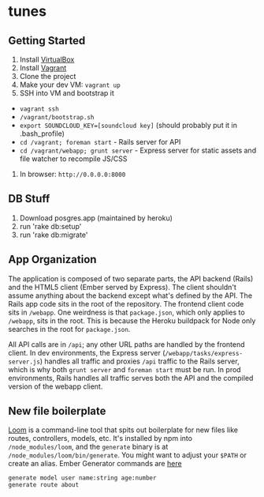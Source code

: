 tunes
=====

## Getting Started

1. Install [VirtualBox](https://www.virtualbox.org/wiki/Downloads)
1. Install [Vagrant](http://downloads.vagrantup.com/)
1. Clone the project
1. Make your dev VM: `vagrant up`
1. SSH into VM and bootstrap it
  * `vagrant ssh`
  * `/vagrant/bootstrap.sh`
  * `export SOUNDCLOUD_KEY=[soundcloud key]` (should probably put it in .bash_profile)
  * `cd /vagrant; foreman start` - Rails server for API
  * `cd /vagrant/webapp; grunt server` - Express server for static assets and file watcher to recompile JS/CSS
1. In browser: `http://0.0.0.0:8000`

## DB Stuff

1. Download posgres.app (maintained by heroku)
2. run 'rake db:setup'
3. run 'rake db:migrate'

## App Organization

The application is composed of two separate parts, the API backend (Rails) and the HTML5 client (Ember served by Express). The client shouldn't assume anything about the backend except what's defined by the API. The Rails app code sits in the root of the repository. The frontend client code sits in `/webapp`. One weirdness is that `package.json`, which only applies to `/webapp`, sits in the root. This is because the Heroku buildpack for Node only searches in the root for `package.json`.

All API calls are in `/api`; any other URL paths are handled by the frontend client. In dev environments, the Express server (`/webapp/tasks/express-server.js`) handles all traffic and proxies `/api` traffic to the Rails server, which is why both `grunt server` and `foreman start` must be run. In prod environments, Rails handles all traffic serves both the API and the compiled version of the webapp client.

## New file boilerplate

[Loom](https://npmjs.org/package/loom) is a command-line tool that spits out
boilerplate for new files like routes, controllers, models, etc. It's installed
by npm into `/node_modules/loom`, and the `generate` binary is at
`/node_modules/loom/bin/generate`. You might want to adjust your `$PATH` or
create an alias. Ember Generator commands are
[here](https://github.com/rpflorence/loom-generators-ember)

```
generate model user name:string age:number
generate route about
```
